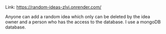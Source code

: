 Link: https://random-ideas-zlvi.onrender.com/

Anyone can add a random idea which only can be deleted by the idea owner and a person who has the access to the database.
I use a mongoDB database.

